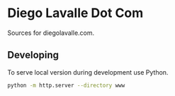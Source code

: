 # Diego Lavalle Dot Com

Sources for diegolavalle.com.

## Developing

To serve local version during development use Python.

```sh
python -m http.server --directory www
```

